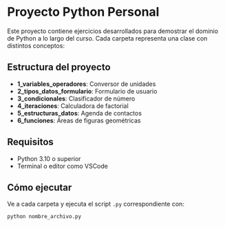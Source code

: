 # Proyecto Python Personal

Este proyecto contiene ejercicios desarrollados para demostrar el dominio de Python a lo largo del curso. Cada carpeta representa una clase con distintos conceptos:

## Estructura del proyecto

- **1_variables_operadores**: Conversor de unidades
- **2_tipos_datos_formulario**: Formulario de usuario
- **3_condicionales**: Clasificador de número
- **4_iteraciones**: Calculadora de factorial
- **5_estructuras_datos**: Agenda de contactos
- **6_funciones**: Áreas de figuras geométricas

## Requisitos

- Python 3.10 o superior
- Terminal o editor como VSCode

## Cómo ejecutar

Ve a cada carpeta y ejecuta el script `.py` correspondiente con:

```bash
python nombre_archivo.py

